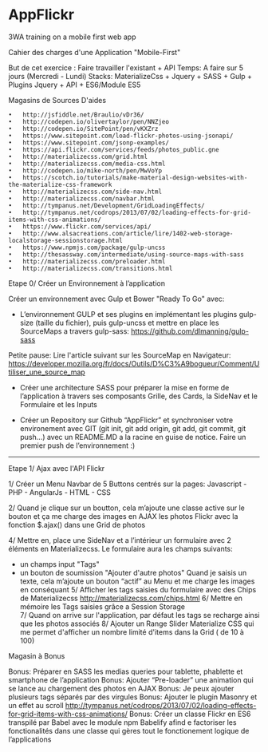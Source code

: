 # AppFlickr
3WA training on a mobile first web app


Cahier des charges 
d'une Application "Mobile-First"



But de cet exercice : Faire travailler l'existant + API
Temps: A faire sur 5 jours (Mercredi - Lundi)
Stacks:  MaterializeCss + Jquery + SASS + Gulp + Plugins Jquery + API + ES6/Module ES5


Magasins de Sources D'aides

	•	http://jsfiddle.net/Braulio/vDr36/
	•	http://codepen.io/olivertaylor/pen/NNZjeo
	•	http://codepen.io/SitePoint/pen/vKXZrz
	•	https://www.sitepoint.com/load-flickr-photos-using-jsonapi/
	•	https://www.sitepoint.com/jsonp-examples/
	•	https://api.flickr.com/services/feeds/photos_public.gne
	•	http://materializecss.com/grid.html
	•	http://materializecss.com/media-css.html
	•	http://codepen.io/mike-north/pen/MwVoYp
	•	https://scotch.io/tutorials/make-material-design-websites-with-the-materialize-css-framework
	•	http://materializecss.com/side-nav.html
	•	http://materializecss.com/navbar.html
	•	http://tympanus.net/Development/GridLoadingEffects/
	•	http://tympanus.net/codrops/2013/07/02/loading-effects-for-grid-items-with-css-animations/
	•	https://www.flickr.com/services/api/
	•	http://www.alsacreations.com/article/lire/1402-web-storage-localstorage-sessionstorage.html
	•	https://www.npmjs.com/package/gulp-uncss
	•	http://thesassway.com/intermediate/using-source-maps-with-sass
	•	http://materializecss.com/preloader.html
	•	http://materializecss.com/transitions.html





Etape 0/ Créer un Environnement à l’application

 Créer un environnement avec Gulp et Bower  "Ready To Go" avec:

+ L’environnement GULP et ses plugins en implémentant les plugins gulp-size (taille du fichier), puis gulp-uncss  et mettre en place les SourceMaps a travers gulp-sass: https://github.com/dlmanning/gulp-sass

Petite pause: Lire l'article suivant sur les SourceMap en Navigateur: https://developer.mozilla.org/fr/docs/Outils/D%C3%A9bogueur/Comment/Utiliser_une_source_map


+ Créer une architecture SASS pour préparer la mise en forme de l’application à travers ses composants Grille, des Cards, la SideNav et le Formulaire et les Inputs

+ Créer un Repository sur Github “AppFlickr” et synchroniser votre environement avec GIT (git init, git add origin, git add, git commit, git push...) avec un README.MD a la racine en guise de notice. Faire un premier push de l’environnement :)


---------------------------------------------------------------------------------------------------------------------------



Etape 1/ Ajax avec l'API Flickr


1/ Créer un Menu Navbar de 5 Buttons centrés sur la pages: Javascript - PHP - AngularJs - HTML - CSS

2/ Quand je clique sur un boutton, cela m’ajoute une classe active sur le bouton et ça me charge des images en AJAX les photos Flickr avec la fonction $.ajax()  dans une Grid de photos

4/ Mettre en, place une SideNav et a l’intérieur un formulaire avec 2 éléments en Materializecss. Le formulaire aura les champs suivants: 

 + un champs input "Tags"
+ un bouton de soumission "Ajouter d'autre photos"
Quand je saisis un texte, cela m’ajoute un bouton “actif” au Menu et me charge les images en conséquant
5/ Afficher les tags saisies du formulaire avec des Chips de Materializecss http://materializecss.com/chips.html
6/ Mettre en mémoire les Tags saisies grâce a Session Storage  
7/ Quand on arrive sur l'application, par défaut les tags se recharge ainsi que les photos associés
8/ Ajouter un Range Slider Materialize CSS qui me permet d'afficher un nombre limité d'items dans la Grid ( de 10 à 100)



Magasin à Bonus

Bonus: Préparer en SASS les medias queries pour tablette, phablette et smartphone de l’application
Bonus: Ajouter “Pre-loader” une animation qui se lance au chargement des photos en AJAX
Bonus: Je peux ajouter plusieurs tags séparés par des virgules
Bonus: Ajouter le plugin Masonry et un effet au scroll  http://tympanus.net/codrops/2013/07/02/loading-effects-for-grid-items-with-css-animations/
Bonus: Créer un classe Flickr en ES6 transpilé par Babel avec le module npm Babelify afind e factoriser les fonctionalités dans une classe qui gères tout le fonctionement  logique de l’applications

